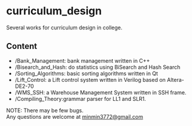 # curriculum_design #
Several works for curriculum design in college. </br>

## Content ##

+ /Bank_Management: bank management written in C++ </br>
+ /Bisearch_and_Hash: do statistics using BiSearch and Hash Search </br>
+ /Sorting_Algorithms: basic sorting algorithms written in Qt </br>
+ /Lift_Control: a Lift control system written in Verilog based on Altera-DE2-70 </br>
+ /WMS_SSH: a Warehouse Management System written in SSH frame.<br/>
+ /Compiling_Theory:grammar parser for LL1 and SLR1.<br/>

NOTE: There may be few bugs. </br>
Any questions are welcome at minmin3772@gmail.com </br>
